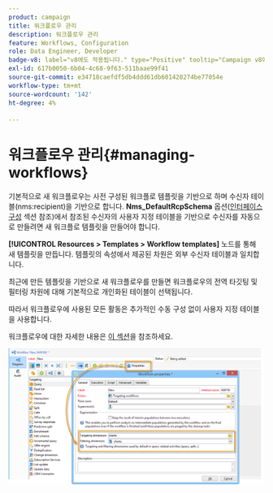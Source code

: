 ```yaml
---
product: campaign
title: 워크플로우 관리
description: 워크플로우 관리
feature: Workflows, Configuration
role: Data Engineer, Developer
badge-v8: label="v8에도 적용됩니다." type="Positive" tooltip="Campaign v8에도 적용됩니다."
exl-id: 617b0050-6b04-4c68-9f63-511baae99f41
source-git-commit: e34718caefdf5db4ddd61db601420274be77054e
workflow-type: tm+mt
source-wordcount: '142'
ht-degree: 4%

---
```


# 워크플로우 관리{#managing-workflows}



기본적으로 새 워크플로우는 사전 구성된 워크플로 템플릿을 기반으로 하며 수신자 테이블(nms:recipient)을 기반으로 합니다. **Nms_DefaultRcpSchema** 옵션([인터페이스 구성](../../configuration/using/configuring-the-interface.md) 섹션 참조)에서 참조된 수신자의 사용자 지정 테이블을 기반으로 수신자를 자동으로 만들려면 새 워크플로 템플릿을 만들어야 합니다.

**[!UICONTROL Resources > Templates > Workflow templates]** 노드를 통해 새 템플릿을 만듭니다. 템플릿의 속성에서 제공된 차원은 외부 수신자 테이블과 일치합니다.

최근에 만든 템플릿을 기반으로 새 워크플로우를 만들면 워크플로우의 전역 타깃팅 및 필터링 차원에 대해 기본적으로 개인화된 테이블이 선택됩니다.

따라서 워크플로우에 사용된 모든 활동은 추가적인 수동 구성 없이 사용자 지정 테이블을 사용합니다.

워크플로우에 대한 자세한 내용은 [이 섹션](../../workflow/using/about-workflows.md)을 참조하세요.

![](assets/cfg_external_table_workflow.png)
